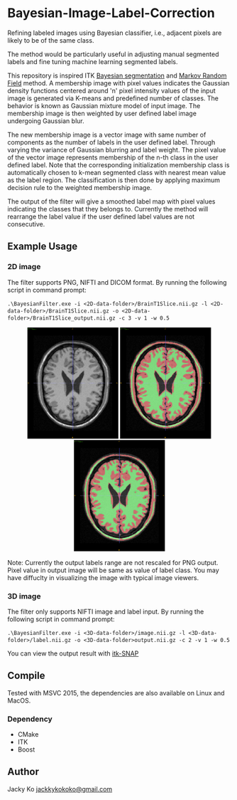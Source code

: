 # Bayesian-Image-Label-Correction
Refining labeled images using Bayesian classifier, i.e., adjacent pixels are likely to be of the same class.

The method would be particularly useful in adjusting manual segmented labels and fine tuning machine learning segmented labels.

This repository is inspired ITK [Bayesian segmentation](http://insight-journal.org/browse/publication/69) and [Markov Random Field](https://itk.org/Doxygen/html/classitk_1_1MRFImageFilter.html) method. A membership image with pixel values indicates the Gaussian density functions centered around 'n' pixel intensity values of the input image is generated via K-means and predefined number of classes. The behavior is known as Gaussian mixture model of input image. The membership image is then weighted by user defined label image undergoing Gaussian blur. 

The new membership image is a vector image with same number of components as the number of labels in the user defined label. Through varying the variance of Gaussian blurring and label weight. The pixel value of the vector image represents membership of the n-th class in the user defined label. Note that the corresponding initialization membership class is automatically chosen to k-mean segmented class with nearest mean value as the label region. The classification is then done by applying maximum decision rule to the weighted membership image.

The output of the filter will give a smoothed label map with pixel values indicating the classes that they belongs to. Currently the method will rearrange the label value if the user defined label values are not consecutive.

## Example Usage
### 2D image
The filter supports PNG, NIFTI and DICOM format. By running the following script in command prompt:

```
.\BayesianFilter.exe -i <2D-data-folder>/BrainT1Slice.nii.gz -l <2D-data-folder>/BrainT1Slice.nii.gz -o <2D-data-folder>/BrainT1Slice_output.nii.gz -c 3 -v 1 -w 0.5
```

<p align="center"> 
<img src="./example/2D/snapshot0000.png" width="205px" height="250px" title="input"/>
<img src="./example/2D/snapshot0002.png" width="205px" height="250px" title="label"/>
<img src="./example/2D/snapshot0001.png" width="205px" height="250px" title="output"/>
</p>

Note: Currently the output labels range are not rescaled for PNG output. Pixel value in output image will be same as value of label class. You may have diffuclty in visualizing the image with typical image viewers.

### 3D image
The filter only supports NIFTI image and label input. By running the following script in command prompt:

```
.\BayesianFilter.exe -i <3D-data-folder>/image.nii.gz -l <3D-data-folder>/label.nii.gz -o <3D-data-folder>output.nii.gz -c 2 -v 1 -w 0.5
```

You can view the output result with [itk-SNAP](http://www.itksnap.org/pmwiki/pmwiki.php)

## Compile
Tested with MSVC 2015, the dependencies are also available on Linux and MacOS.

### Dependency
- CMake
- ITK
- Boost

## Author
Jacky Ko <jackkykokoko@gmail.com>
